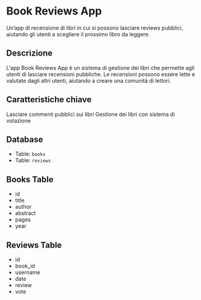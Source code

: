 # Book Reviews App
Un’app di recensione di libri in cui si possono lasciare reviews pubblici, aiutando gli utenti a scegliere il prossimo libro da leggere.

## Descrizione
L'app Book Reviews App è un sistema di gestione dei libri che permette agli utenti di lasciare recensioni pubbliche. Le recensioni possono essere lette e valutate dagli altri utenti, aiutando a creare una comunità di lettori.

## Caratteristiche chiave
Lasciare commenti pubblici sui libri
Gestione dei libri con sistema di votazione

## Database
- Table: `books`
- Table: `reviews`

## Books Table
- id
- title
- author
- abstract
- pages
- year

## Reviews Table
- id
- book_id
- username
- date
- review
- vote